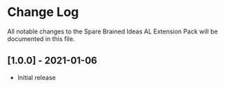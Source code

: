# Change Log

All notable changes to the Spare Brained Ideas AL Extension Pack will be documented in this file.

## [1.0.0] - 2021-01-06

- Initial release
